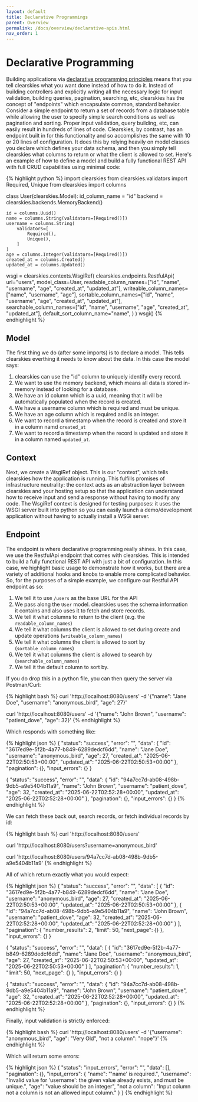 ```yaml
---
layout: default
title: Declarative Programmings
parent: Overview
permalink: /docs/overview/declarative-apis.html
nav_order: 1
---
```


# Declarative Programming

Building applications via [declarative programming principles](https://en.wikipedia.org/wiki/Declarative_programming) means that you tell clearskies what you want done instead of how to do it.  Instead of building controllers and explicitly writing all the necessary logic for input validation, building queries, pagination, searching, etc, clearskies has the concept of "endpoints" which encapsulate common, standard behavior.  Consider a simple endpoint to return a set of records from a database table while allowing the user to specify simple search conditions as well as pagination and sorting.  Proper input validation, query building, etc, can easily result in hundreds of lines of code.  Clearskies, by contrast, has an endpoint built in for this functionality and so accomplishes the same with 10 or 20 lines of configuration.  It does this by relying heavily on model classes you declare which defines your data schema, and then you simply tell clearskies what columns to return or what the client is allowed to set.  Here's an example of how to define a model and build a fully functional REST API with full CRUD capabilities using minimal code:

{% highlight python %}
import clearskies
from clearskies.validators import Required, Unique
from clearskies import columns

class User(clearskies.Model):
    id_column_name = "id"
    backend = clearskies.backends.MemoryBackend()

    id = columns.Uuid()
    name = columns.String(validators=[Required()])
    username = columns.String(
        validators=[
            Required(),
            Unique(),
        ]
    )
    age = columns.Integer(validators=[Required()])
    created_at = columns.Created()
    updated_at = columns.Updated()

wsgi = clearskies.contexts.WsgiRef(
    clearskies.endpoints.RestfulApi(
        url="users",
        model_class=User,
        readable_column_names=["id", "name", "username", "age", "created_at", "updated_at"],
        writeable_column_names=["name", "username", "age"],
        sortable_column_names=["id", "name", "username", "age", "created_at", "updated_at"],
        searchable_column_names=["id", "name", "username", "age", "created_at", "updated_at"],
        default_sort_column_name="name",
    )
)
wsgi()
{% endhighlight %}

## Model

The first thing we do (after some imports) is to declare a model.  This tells clearskies everthing it needs to know about the data.  In this case the model says:

  1. clearskies can use the "id" column to uniquely identify every record.
  2. We want to use the memory backend, which means all data is stored in-memory instead of looking for a database.
  3. We have an id column which is a uuid, meaning that it will be automatically populated when the record is created.
  4. We have a username column which is required and must be unique.
  5. We have an age column which is required and is an integer.
  6. We want to record a timestamp when the record is created and store it in a column namd `created_at`
  7. We want to record a timestamp when the record is updated and store it in a column named `updated_at`.

## Context

Next, we create a WsgiRef object.  This is our "context", which tells clearskies how the application is running.  This fulfills promises of infrastructure neutrality: the context acts as an abstraction layer between clearskies and your hosting setup so that the application can understand how to receive input and send a response without having to modify any code.  The WsgiRef context is designed for testing purposes: it uses the WSGI server built into python so you can easily launch a demo/development application without having to actually install a WSGi server.

## Endpoint

The endpoint is where declarative programming really shines.  In this case, we use the RestfulApi endpoint that comes with clearskies.  This is intended to build a fully functional REST API with just a bit of configuration.  In this case, we highlight basic usage to demonstrate how it works, but there are a variety of additional hooks and knobs to enable more complicated behavior.  So, for the purposes of a simple example, we configure our Restful API endpoint as so:

 1. We tell it to use `/users` as the base URL for the API
 2. We pass along the `User` model. clearskies uses the schema information it contains and also uses it to fetch and store records.
 3. We tell it what columns to return to the client (e.g. the `readable_column_names`)
 4. We tell it what columns the client is allowed to set during create and update operations (`writeable_column_names`)
 5. We tell it what columns the client is allowed to sort by (`sortable_column_names`)
 6. We tell it what columns the client is allowed to search by (`searchable_column_names`)
 7. We tell it the default column to sort by.

If you do drop this in a python file, you can then query the server via Postman/Curl:

{% highlight bash %}
curl 'http://localhost:8080/users' -d '{"name": "Jane Doe", "username": "anonymous_bird", "age": 27}'

curl 'http://localhost:8080/users' -d '{"name": "John Brown", "username": "patient_dove", "age": 32}'
{% endhighlight %}

Which responds with something like:

{% highlight json %}
{
  "status": "success",
  "error": "",
  "data": {
    "id": "3617ed9e-5f2b-4a77-b849-6289dedcf6dd",
    "name": "Jane Doe",
    "username": "anonymous_bird",
    "age": 27,
    "created_at": "2025-06-22T02:50:53+00:00",
    "updated_at": "2025-06-22T02:50:53+00:00"
  },
  "pagination": {},
  "input_errors": {}
}

{
  "status": "success",
  "error": "",
  "data": {
    "id": "94a7cc7d-ab08-498b-9db5-a9e5404b11a9",
    "name": "John Brown",
    "username": "patient_dove",
    "age": 32,
    "created_at": "2025-06-22T02:52:28+00:00",
    "updated_at": "2025-06-22T02:52:28+00:00"
  },
  "pagination": {},
  "input_errors": {}
}
{% endhighlight %}

We can fetch these back out, search records, or fetch individual records by id:

{% highlight bash %}
curl 'http://localhost:8080/users'

curl 'http://localhost:8080/users?username=anonymous_bird'

curl 'http://localhost:8080/users/94a7cc7d-ab08-498b-9db5-a9e5404b11a9'
{% endhighlight %}

All of which return exactly what you would expect:

{% highlight json %}
{
  "status": "success",
  "error": "",
  "data": [
    {
      "id": "3617ed9e-5f2b-4a77-b849-6289dedcf6dd",
      "name": "Jane Doe",
      "username": "anonymous_bird",
      "age": 27,
      "created_at": "2025-06-22T02:50:53+00:00",
      "updated_at": "2025-06-22T02:50:53+00:00"
    },
    {
      "id": "94a7cc7d-ab08-498b-9db5-a9e5404b11a9",
      "name": "John Brown",
      "username": "patient_dove",
      "age": 32,
      "created_at": "2025-06-22T02:52:28+00:00",
      "updated_at": "2025-06-22T02:52:28+00:00"
    }
  ],
  "pagination": {
    "number_results": 2,
    "limit": 50,
    "next_page": {}
  },
  "input_errors": {}
}

{
  "status": "success",
  "error": "",
  "data": [
    {
      "id": "3617ed9e-5f2b-4a77-b849-6289dedcf6dd",
      "name": "Jane Doe",
      "username": "anonymous_bird",
      "age": 27,
      "created_at": "2025-06-22T02:50:53+00:00",
      "updated_at": "2025-06-22T02:50:53+00:00"
    }
  ],
  "pagination": {
    "number_results": 1,
    "limit": 50,
    "next_page": {}
  },
  "input_errors": {}
}

{
  "status": "success",
  "error": "",
  "data": {
    "id": "94a7cc7d-ab08-498b-9db5-a9e5404b11a9",
    "name": "John Brown",
    "username": "patient_dove",
    "age": 32,
    "created_at": "2025-06-22T02:52:28+00:00",
    "updated_at": "2025-06-22T02:52:28+00:00"
  },
  "pagination": {},
  "input_errors": {}
}
{% endhighlight %}

Finally, input validation is strictly enforced:

{% highlight bash %}
curl 'http://localhost:8080/users' -d '{"username": "anonymous_bird", "age": "Very Old", "not a column": "nope"}'
{% endhighlight %}

Which will return some errors:

{% highlight json %}
{
  "status": "input_errors",
  "error": "",
  "data": [],
  "pagination": {},
  "input_errors": {
    "name": "'name' is required.",
    "username": "Invalid value for 'username': the given value already exists, and must be unique.",
    "age": "value should be an integer",
    "not a column": "Input column not a column is not an allowed input column."
  }
}
{% endhighlight %}
